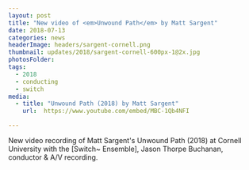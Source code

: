 ```yaml
---
layout: post
title: "New video of <em>Unwound Path</em> by Matt Sargent"
date: 2018-07-13
categories: news
headerImage: headers/sargent-cornell.png
thumbnail: updates/2018/sargent-cornell-600px-1@2x.jpg
photosFolder:
tags:
  - 2018
  - conducting
  - switch
media:
  - title: "Unwound Path (2018) by Matt Sargent"
    url:  https://www.youtube.com/embed/MBC-1Qb4NFI

---
```

New video recording of Matt Sargent's Unwound Path (2018) at Cornell University with the [Switch~ Ensemble], Jason Thorpe Buchanan, conductor & A/V recording.
